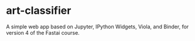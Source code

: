 # art-classifier
A simple web app based on Jupyter, IPython Widgets, Viola, and Binder, for version 4 of the Fastai course.
